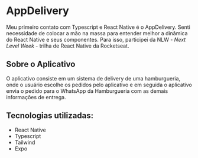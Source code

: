 # AppDelivery
Meu primeiro contato com Typescript e React Native é o AppDelivery. Senti necessidade de colocar a mão na massa para entender melhor a dinâmica do React Native e seus componentes. Para isso, participei da NLW - _Next Level Week_ - trilha de React Native da Rocketseat.

## Sobre o Aplicativo
O aplicativo consiste em um sistema de delivery de uma hamburgueria, onde o usuário escolhe os pedidos pelo aplicativo e em seguida o aplicativo envia o pedido para o WhatsApp da Hamburgueria com as demais informações de entrega.

## Tecnologias utilizadas:
- React Native
- Typescript
- Tailwind
- Expo


